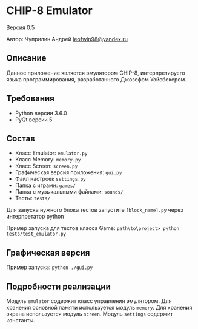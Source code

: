 # CHIP-8 Emulator
Версия 0.5

Автор: Чуприлин Андрей <leofwin98@yandex.ru>

## Описание
Данное приложение является эмулятором CHIP-8, интерпретируего языка программирования, разработанного Джозефом Уэйсбекером.


## Требования
* Python версии 3.6.0
* PyQt версии 5


## Состав
* Класс Emulator: `emulator.py`
* Класс Memory: `memory.py`
* Класс Screen: `screen.py`
* Графическая версия приложения: `gui.py`
* Файл настроек `settings.py`
* Папка с играми: `games/`
* Папка с музыкальными файлами: `sounds/`
* Тесты: `tests/`

Для запуска нужного блока тестов запустите `[block_name].py` через интерпретатор python

Пример запуска для тестов класса Game: `path\to\project> python tests/test_emulator.py`

## Графическая версия
Пример запуска: `python ./gui.py`

## Подробности реализации
Модуль `emulator` содержит класс управления эмулятором. 
Для хранения основной памяти используется модуль `memory`. 
Для хранения экрана используется модуль `screen`.
Модуль `settings` содержит константы.